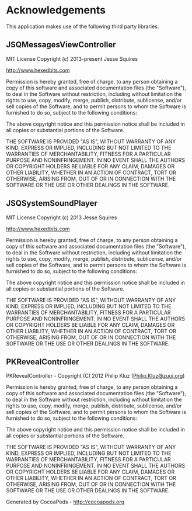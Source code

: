 # Acknowledgements
This application makes use of the following third party libraries:

## JSQMessagesViewController


MIT License
Copyright (c) 2013-present Jesse Squires

http://www.hexedbits.com

Permission is hereby granted, free of charge, to any person obtaining a copy of this software and
associated documentation files (the "Software"), to deal in the Software without restriction, including
without limitation the rights to use, copy, modify, merge, publish, distribute, sublicense, and/or sell
copies of the Software, and to permit persons to whom the Software is furnished to do so, subject to the
following conditions:

The above copyright notice and this permission notice shall be included in
all copies or substantial portions of the Software.

THE SOFTWARE IS PROVIDED "AS IS", WITHOUT WARRANTY OF ANY KIND, EXPRESS OR IMPLIED, INCLUDING BUT NOT
LIMITED TO THE WARRANTIES OF MERCHANTABILITY, FITNESS FOR A PARTICULAR PURPOSE AND NONINFRINGEMENT.
IN NO EVENT SHALL THE AUTHORS OR COPYRIGHT HOLDERS BE LIABLE FOR ANY CLAIM, DAMAGES OR OTHER LIABILITY, WHETHER
IN AN ACTION OF CONTRACT, TORT OR OTHERWISE, ARISING FROM, OUT OF OR IN CONNECTION WITH THE SOFTWARE
OR THE USE OR OTHER DEALINGS IN THE SOFTWARE.


## JSQSystemSoundPlayer


MIT License
Copyright (c) 2013 Jesse Squires

http://www.hexedbits.com

Permission is hereby granted, free of charge, to any person obtaining a copy of this software and
associated documentation files (the "Software"), to deal in the Software without restriction, including
without limitation the rights to use, copy, modify, merge, publish, distribute, sublicense, and/or sell
copies of the Software, and to permit persons to whom the Software is furnished to do so, subject to the
following conditions:

The above copyright notice and this permission notice shall be included in
all copies or substantial portions of the Software.

THE SOFTWARE IS PROVIDED "AS IS", WITHOUT WARRANTY OF ANY KIND, EXPRESS OR IMPLIED, INCLUDING BUT NOT
LIMITED TO THE WARRANTIES OF MERCHANTABILITY, FITNESS FOR A PARTICULAR PURPOSE AND NONINFRINGEMENT.
IN NO EVENT SHALL THE AUTHORS OR COPYRIGHT HOLDERS BE LIABLE FOR ANY CLAIM, DAMAGES OR OTHER LIABILITY, WHETHER
IN AN ACTION OF CONTRACT, TORT OR OTHERWISE, ARISING FROM, OUT OF OR IN CONNECTION WITH THE SOFTWARE
OR THE USE OR OTHER DEALINGS IN THE SOFTWARE.


## PKRevealController

PKRevealController - Copyright (C) 2012 Philip Kluz (Philip.Kluz@zuui.org)
 
Permission is hereby granted, free of charge, to any person obtaining a copy of this software and associated documentation files (the "Software"), to deal in the Software without restriction, including without limitation the rights to use, copy, modify, merge, publish, distribute, sublicense, and/or sell copies of the Software, and to permit persons to whom the Software is furnished to do so, subject to the following conditions:
 
The above copyright notice and this permission notice shall be included in all copies or substantial portions of the Software.
 
THE SOFTWARE IS PROVIDED "AS IS", WITHOUT WARRANTY OF ANY KIND, EXPRESS OR IMPLIED, INCLUDING BUT NOT LIMITED TO THE WARRANTIES OF MERCHANTABILITY, FITNESS FOR A PARTICULAR PURPOSE AND NONINFRINGEMENT. IN NO EVENT SHALL THE AUTHORS OR COPYRIGHT HOLDERS BE LIABLE FOR ANY CLAIM, DAMAGES OR OTHER LIABILITY, WHETHER IN AN ACTION OF CONTRACT, TORT OR OTHERWISE, ARISING FROM, OUT OF OR IN CONNECTION WITH THE SOFTWARE OR THE USE OR OTHER DEALINGS IN THE SOFTWARE.

Generated by CocoaPods - http://cocoapods.org
